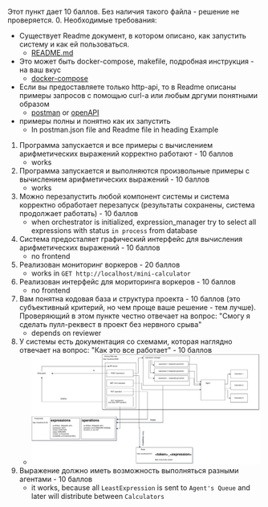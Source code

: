 Этот пункт дает 10 баллов. Без наличия такого файла - решение не проверяется.
0. Необходимые требования:
   - Существует Readme документ, в котором описано, как запустить систему и как ей пользоваться.
      - [README.md](../README.md)
   - Это может быть docker-compose, makefile, подробная инструкция - на ваш вкус
     - [docker-compose](../docker-compose.yml)
   - Если вы предоставляете только http-api, то в Readme описаны примеры запросов с помощью curl-a или любым дргуми понятными образом
     - [postman](postman.json) or [openAPI](../api/api.yaml)
   - примеры полны и понятно как их запустить
     - In postman.json file and Readme file in heading Example
   

1. Программа запускается и все примеры с вычислением арифметических выражений корректно работают - 10 баллов
    - works
2. Программа запускается и выполняются произвольные примеры с вычислением арифметических выражений - 10 баллов
    - works
3. Можно перезапустить любой компонент системы и система корректно обработает перезапуск (результаты сохранены, система продолжает работать) - 10 баллов
    - when orchestrator is initialized, expression_manager try to select all expressions with status `in process` from database
4. Система предосталяет графический интерфейс для вычисления арифметических выражений - 10 баллов
    - no frontend
5. Реализован мониторинг воркеров - 20 баллов
    - works in `GET http://localhost/mini-calculator`
6. Реализован интерфейс для мориторинга воркеров - 10 баллов
    - no frontend
7. Вам понятна кодовая база и структура проекта - 10 баллов (это субъективный критерий, но чем проще ваше решение - тем лучше).
Проверяющий в этом пункте честно отвечает на вопрос: "Смогу я сделать пулл-реквест в проект без нервного срыва"
    - depends on reviewer
8. У системы есть документация со схемами, которая наглядно отвечает на вопрос: "Как это все работает" - 10 баллов
    - ![image](distributed%20arifmetic%20expression%20calculator.drawio.png)
9. Выражение должно иметь возможность выполняться разными агентами - 10 баллов
    - it works, because all `LeastExpression` is sent to `Agent's Queue` and later will distribute between `Calculators`